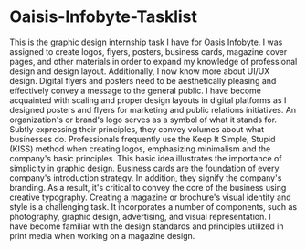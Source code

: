 # Oaisis-Infobyte-Tasklist
This is the graphic design internship task I have for Oasis Infobyte. I was assigned to create logos, flyers, posters, business cards, magazine cover pages, and other materials in order to expand my knowledge of professional design and design layout. Additionally, I now know more about UI/UX design.
Digital flyers and posters need to be aesthetically pleasing and effectively convey a message to the general public. I have become acquainted with scaling and proper design layouts in digital platforms as I designed posters and flyers for marketing and public relations initiatives.
An organization's or brand's logo serves as a symbol of what it stands for. Subtly expressing their principles, they convey volumes about what businesses do. Professionals frequently use the Keep It Simple, Stupid (KISS) method when creating logos, emphasizing minimalism and the company's basic principles. This basic idea illustrates the importance of simplicity in graphic design.
Business cards are the foundation of every company's introduction strategy. In addition, they signify the company's branding. As a result, it's critical to convey the core of the business using creative typography.
Creating a magazine or brochure's visual identity and style is a challenging task. It incorporates a number of components, such as photography, graphic design, advertising, and visual representation. I have become familiar with the design standards and principles utilized in print media when working on a magazine design.


